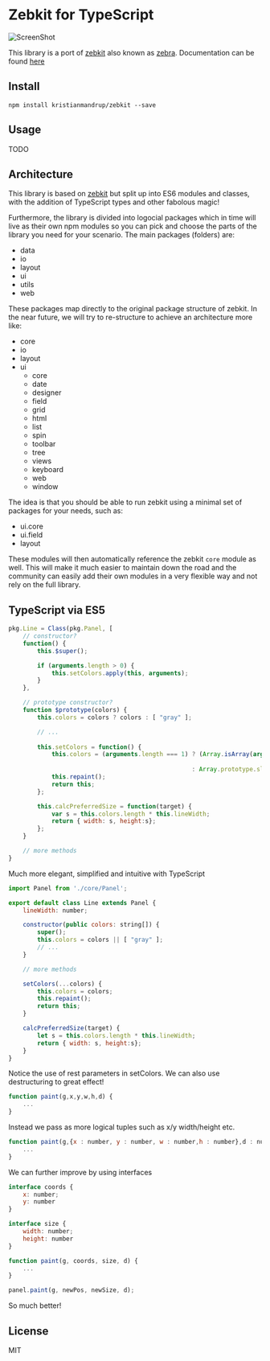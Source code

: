 # Zebkit for TypeScript

![ScreenShot](http://repo.zebkit.org/zebkit.logo.png)

This library is a port of [zebkit](https://github.com/barmalei/zebkit) also known as [zebra](http://www.zebkit.org/).
Documentation can be found [here](http://www.zebkit.org/documentation/)

## Install

`npm install kristianmandrup/zebkit --save`

## Usage

TODO

## Architecture

This library is based on [zebkit](https://github.com/barmalei/zebkit) but split up into ES6 modules and classes, with the 
addition of TypeScript types and other fabolous magic!

Furthermore, the library is divided into logocial packages which in time will live as their own npm modules so you can pick and choose the parts
of the library you need for your scenario. The main packages (folders) are:

- data
- io
- layout
- ui
- utils
- web

These packages map directly to the original package structure of zebkit. In the near future, we will try to re-structure to achieve an
architecture more like:

- core
- io
- layout
- ui
  - core
  - date
  - designer
  - field
  - grid
  - html
  - list
  - spin
  - toolbar
  - tree
  - views
  - keyboard
  - web
  - window

The idea is that you should be able to run zebkit using a minimal set of packages for your needs, such as:

- ui.core
- ui.field
- layout

These modules will then automatically reference the zebkit `core` module as well.
This will make it much easier to maintain down the road and the community can easily add their own modules in a very flexible way
and not rely on the full library.

## TypeScript via ES5

```js
pkg.Line = Class(pkg.Panel, [
    // constructor?
    function() {
        this.$super();

        if (arguments.length > 0) {
            this.setColors.apply(this, arguments);
        }
    },

    // prototype constructor?
    function $prototype(colors) {
        this.colors = colors ? colors : [ "gray" ];

        // ...
 
        this.setColors = function() {
            this.colors = (arguments.length === 1) ? (Array.isArray(arguments[0]) ? arguments[0].slice(0)
                                                                                  : [ arguments[0] ] )
                                                   : Array.prototype.slice.call(arguments);
            this.repaint();
            return this;
        };

        this.calcPreferredSize = function(target) {
            var s = this.colors.length * this.lineWidth;
            return { width: s, height:s};
        };
    }

    // more methods
}

```

Much more elegant, simplified and intuitive with TypeScript

```js
import Panel from './core/Panel';

export default class Line extends Panel {
    lineWidth: number;

    constructor(public colors: string[]) {
        super();
        this.colors = colors || [ "gray" ];
        // ...
    }

    // more methods

    setColors(...colors) {
        this.colors = colors;
        this.repaint();
        return this;
    }

    calcPreferredSize(target) {
        let s = this.colors.length * this.lineWidth;
        return { width: s, height:s};
    }
}    
```

Notice the use of rest parameters in setColors. We can also use destructuring to great effect!

```js
function paint(g,x,y,w,h,d) {
    ...
}
```

Instead we pass as more logical tuples such as x/y width/height etc. 

```js
function paint(g,{x : number, y : number, w : number,h : number},d : number) {
    ...
}
```

We can further improve by using interfaces

```js
interface coords {
    x: number;
    y: number
} 

interface size {
    width: number;
    height: number
} 

function paint(g, coords, size, d) {
    ...
}

panel.paint(g, newPos, newSize, d);
```

So much better!

## License

MIT



